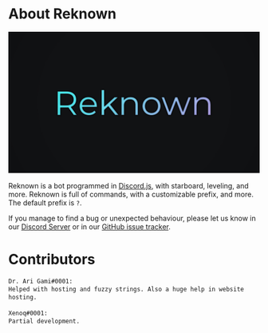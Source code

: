 # About Reknown
![Reknown Banner](./assets/images/banner.jpg)

Reknown is a bot programmed in [Discord.js](https://discord.js.org/#/), with starboard, leveling, and more. Reknown is full of commands, with a customizable prefix, and more. The default prefix is `?`.

If you manage to find a bug or unexpected behaviour, please let us know in our [Discord Server](https://discord.gg/n45fq9K/) or in our [GitHub issue tracker](https://github.com/Jyguy/Reknown/issues).

# Contributors
~~~
Dr. Ari Gami#0001:
Helped with hosting and fuzzy strings. Also a huge help in website hosting.

Xenoq#0001:
Partial development.
~~~
